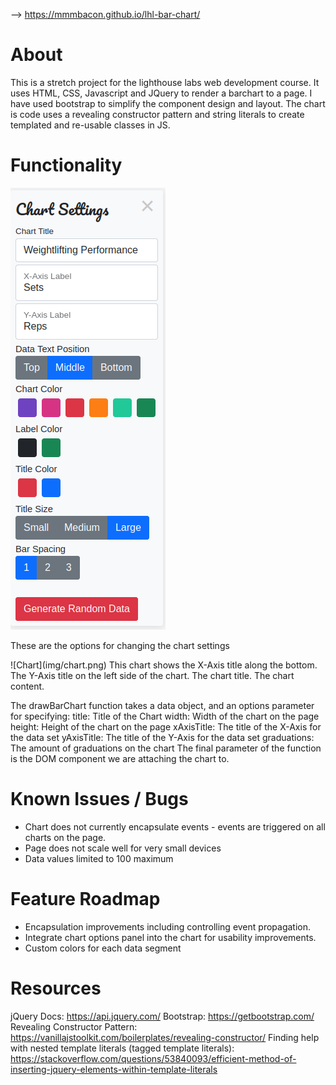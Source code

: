 --> https://mmmbacon.github.io/lhl-bar-chart/

# About
This is a stretch project for the lighthouse labs web development course. It uses HTML, CSS, Javascript and JQuery to render a barchart to a page. I have used bootstrap to simplify the component design and layout. The chart is code uses a revealing constructor pattern and string literals to create templated and re-usable classes in JS.

# Functionality
![Chart Options](img/chart-options.png)
<p>These are the options for changing the chart settings</p>
![Chart](img/chart.png)
This chart shows the X-Axis title along the bottom. The Y-Axis title on the left side of the chart. The chart title. The chart content.

The drawBarChart function takes a data object, and an options parameter for specifying:
    title: Title of the Chart
    width: Width of the chart on the page 
    height: Height of the chart on the page 
    xAxisTitle: The title of the X-Axis for the data set
    yAxisTitle: The title of the Y-Axis for the data set
    graduations: The amount of graduations on the chart
The final parameter of the function is the DOM component we are attaching the chart to.
    
# Known Issues / Bugs
* Chart does not currently encapsulate events - events are triggered on all charts on the page.
* Page does not scale well for very small devices
* Data values limited to 100 maximum

# Feature Roadmap
* Encapsulation improvements including controlling event propagation. 
* Integrate chart options panel into the chart for usability improvements.
* Custom colors for each data segment

# Resources

jQuery Docs: https://api.jquery.com/
Bootstrap: https://getbootstrap.com/
Revealing Constructor Pattern: https://vanillajstoolkit.com/boilerplates/revealing-constructor/
Finding help with nested template literals (tagged template literals): https://stackoverflow.com/questions/53840093/efficient-method-of-inserting-jquery-elements-within-template-literals
